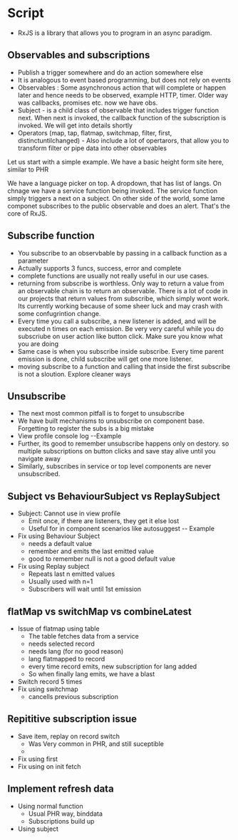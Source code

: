 # Script

- RxJS is a library that allows you to program in an async paradigm.

## Observables and subscriptions

- Publish a trigger somewhere and do an action somewhere else
- It is analogous to event based programming, but does not rely on events 
- Observables : Some asynchronous action that will complete or happen later and hence needs to be observed, example HTTP, timer. Older way was callbacks, promises etc. now we have obs. 
- Subject -  is a child class of observable that includes trigger function next. When next is invoked, the callback function of the subscription is invoked. We will get into details shortly
- Operators (map, tap, flatmap, switchmap, filter, first, distinctuntilchanged) - Also include a lot of opertarors, that allow you to transform filter or pipe data into other observables

Let us start with a simple example. We have a basic height form site here, similar to PHR

We have a language picker on top. A dropdown, that has list of langs. On chnage we have a service function being invoked. The service function
simply triggers a next on a subject. On other side of the world, some lame componet subscribes to the public observable and does an alert. That's the core of
RxJS.

## Subscribe function
- You subscribe to an observbable by passing in a callback function as a parameter
- Actually supports 3 funcs, success, error and complete
- complete functions are usually not really useful in our use cases. 
- returning from subscribe is worthless. Only way to return a value from an observable chain is to return an observable. There is a lot of code in our projects that return values from subscribe, which simply wont work. Its currently working because of some sheer luck and may crash with some confugrintion change.
- Every time you call a subscribe, a new listener is added, and will be executed n times on each emission. Be very very careful while you do subscriube on user action like button click. Make sure you know what you are doing
- Same case is when you subscribe inside subscribe. Every time parent emission is done, child subscribe will get one more listener.
- moving subscribe to a function and calling that inside the first subscribe is not a sloution. Explore cleaner ways

## Unsubscribe
- The next most common pitfall is to forget to unsubscribe
- We have built mechanisms to unsubscribe on component base. Forgetting to register the subs is a big mistake
- View profile console log --Example
- Further, its good to remember unsubscribe happens only on destory. so multiple subscriptions on button clicks and save stay alive until you navigate away
- Similarly, subscribes in service or top level components are never unsubscribed.


## Subject vs BehaviourSubject vs ReplaySubject
- Subject: Cannot use in view profile
    - Emit once, if there are listeners, they get it else lost
    - Useful for in component scenarios like autosuggest -- Example
- Fix using Behaviour Subject
    - needs a default value
    - remember and emits the last emitted value
    - good to remember null is not a good default value
- Fix using Replay subject
    - Repeats last n emitted values
    - Usually used with n=1
    - Subscribers will wait until 1st emission

## flatMap vs switchMap vs combineLatest
- Issue of flatmap using table
    - The table fetches data from a service
    - needs selected record
    - needs lang (for no good reason)
    - lang flatmapped to record
    - every time record emits, new subscription for lang added
    - So when finally lang emits, we have a blast
- Switch record 5 times
- Fix using switchmap
    - cancells previous subscription

## Repititive subscription issue
- Save item, replay on record switch
    - Was Very common in PHR, and still suceptible
    - 
- Fix using first
- Fix using on init fetch

## Implement refresh data
- Using normal function
    - Usual PHR way, binddata
    - Subscriptions build up
- Using subject